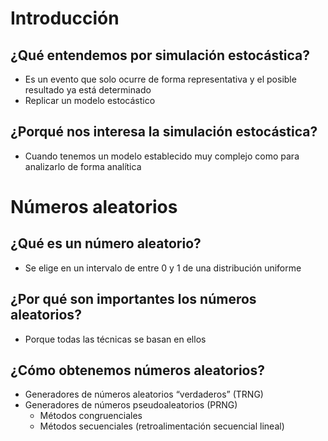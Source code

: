 # Introducción
## ¿Qué entendemos por simulación estocástica?

- Es un evento que solo ocurre de forma representativa y el posible resultado ya está determinado
- Replicar un modelo estocástico

## ¿Porqué nos interesa la simulación estocástica?

- Cuando tenemos un modelo establecido muy complejo como para analizarlo de forma analítica

# Números aleatorios

## ¿Qué es un número aleatorio?

- Se elige en un intervalo de entre 0 y 1 de una distribución uniforme

## ¿Por qué son importantes los números aleatorios?

- Porque todas las técnicas se basan en ellos

## ¿Cómo obtenemos números aleatorios?

- Generadores de números aleatorios “verdaderos” (TRNG)
- Generadores de números pseudoaleatorios (PRNG)
    - Métodos congruenciales
    - Métodos secuenciales (retroalimentación secuencial lineal)